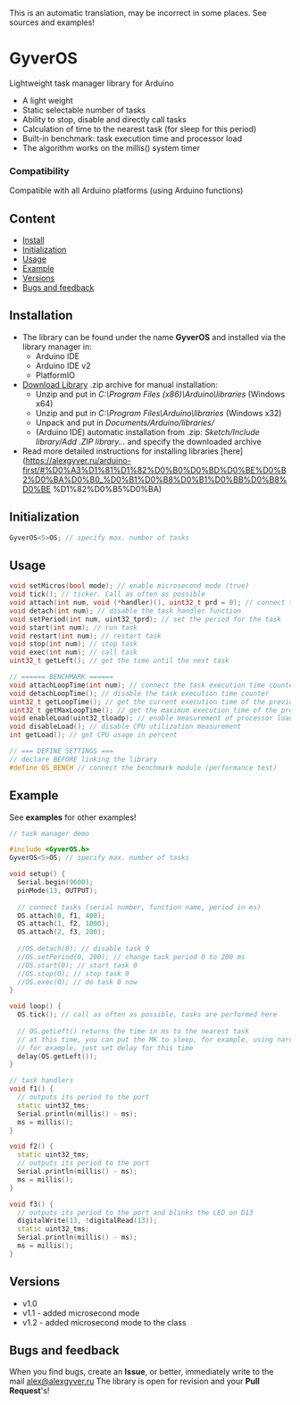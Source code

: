 This is an automatic translation, may be incorrect in some places. See sources and examples!

# GyverOS
Lightweight task manager library for Arduino
- A light weight
- Static selectable number of tasks
- Ability to stop, disable and directly call tasks
- Calculation of time to the nearest task (for sleep for this period)
- Built-in benchmark: task execution time and processor load
- The algorithm works on the millis() system timer

### Compatibility
Compatible with all Arduino platforms (using Arduino functions)

## Content
- [Install](#install)
- [Initialization](#init)
- [Usage](#usage)
- [Example](#example)
- [Versions](#versions)
- [Bugs and feedback](#feedback)

<a id="install"></a>
## Installation
- The library can be found under the name **GyverOS** and installed via the library manager in:
    - Arduino IDE
    - Arduino IDE v2
    - PlatformIO
- [Download Library](https://github.com/GyverLibs/GyverOS/archive/refs/heads/main.zip) .zip archive for manual installation:
    - Unzip and put in *C:\Program Files (x86)\Arduino\libraries* (Windows x64)
    - Unzip and put in *C:\Program Files\Arduino\libraries* (Windows x32)
    - Unpack and put in *Documents/Arduino/libraries/*
    - (Arduino IDE) automatic installation from .zip: *Sketch/Include library/Add .ZIP library…* and specify the downloaded archive
- Read more detailed instructions for installing libraries [here] (https://alexgyver.ru/arduino-first/#%D0%A3%D1%81%D1%82%D0%B0%D0%BD%D0%BE%D0%B2%D0%BA%D0%B0_%D0%B1%D0%B8%D0%B1%D0%BB%D0%B8%D0%BE %D1%82%D0%B5%D0%BA)

<a id="init"></a>
## Initialization
```cpp
GyverOS<5>OS; // specify max. number of tasks
```

<a id="usage"></a>
## Usage
```cpp
void setMicros(bool mode); // enable microsecond mode (true)
void tick(); // ticker. Call as often as possible
void attach(int num, void (*handler)(), uint32_t prd = 0); // connect the task handler function
void detach(int num); // disable the task handler function
void setPeriod(int num, uint32_tprd); // set the period for the task
void start(int num); // run task
void restart(int num); // restart task
void stop(int num); // stop task
void exec(int num); // call task
uint32_t getLeft(); // get the time until the next task

// ====== BENCHMARK ======
void attachLoopTime(int num); // connect the task execution time counter and reset the maximum
void detachLoopTime(); // disable the task execution time counter
uint32_t getLoopTime(); // get the current execution time of the previously selected task in µs
uint32_t getMaxLoopTime(); // get the maximum execution time of the previously selected task in µs
void enableLoad(uint32_tloadp); // enable measurement of processor load for the specified period in ms
void disableLoad(); // disable CPU utilization measurement
int getLoad(); // get CPU usage in percent

// === DEFINE SETTINGS ===
// declare BEFORE linking the library
#define OS_BENCH // connect the benchmark module (performance test)
```

<a id="example"></a>
## Example
See **examples** for other examples!
```cpp
// task manager demo

#include <GyverOS.h>
GyverOS<5>OS; // specify max. number of tasks

void setup() {
  Serial.begin(9600);
  pinMode(13, OUTPUT);
  
  // connect tasks (serial number, function name, period in ms)
  OS.attach(0, f1, 400);
  OS.attach(1, f2, 1000);
  OS.attach(2, f3, 200);
  
  //OS.detach(0); // disable task 0
  //OS.setPeriod(0, 200); // change task period 0 to 200 ms
  //OS.start(0); // start task 0
  //OS.stop(0); // stop task 0
  //OS.exec(0); // do task 0 now
}

void loop() {
  OS.tick(); // call as often as possible, tasks are performed here
  
  // OS.getLeft() returns the time in ms to the nearest task
  // at this time, you can put the MK to sleep, for example, using narcoleptic or GyverPower
  // for example, just set delay for this time
  delay(OS.getLeft());
}

// task handlers
void f1() {
  // outputs its period to the port
  static uint32_tms;
  Serial.println(millis() - ms);
  ms = millis();
}

void f2() {
  static uint32_tms;
  // outputs its period to the port
  Serial.println(millis() - ms);
  ms = millis();
}

void f3() {
  // outputs its period to the port and blinks the LED on D13
  digitalWrite(13, !digitalRead(13));
  static uint32_tms;
  Serial.println(millis() - ms);
  ms = millis();
}
```

<a id="versions"></a>
## Versions
- v1.0
- v1.1 - added microsecond mode
- v1.2 - added microsecond mode to the class

<a id="feedback"></a>
## Bugs and feedback
When you find bugs, create an **Issue**, or better, immediately write to the mail [alex@alexgyver.ru](mailto:alex@alexgyver.ru)
The library is open for revision and your **Pull Request**'s!